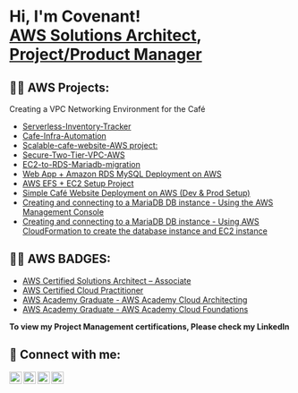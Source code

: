 <h1>Hi, I'm Covenant! <br/><a href="https://github.com/joshmadakor1">AWS Solutions Architect</a>, <a href="https://www.linkedin.com/in/joshmadakor/">Project/Product Manager</a>

<h2>👨‍💻 AWS Projects:</h2>Creating a VPC Networking Environment for the Café

- [Serverless-Inventory-Tracker](https://github.com/CovenantUrch/Serverless-Inventory-Tracker)
- [Cafe-Infra-Automation](https://github.com/CovenantUrch/Automating-Infrastructure-Deployment)
- [Scalable-cafe-website-AWS project:](https://github.com/CovenantUrch/Scalable-Cafe-Website-AWS)
- [Secure-Two-Tier-VPC-AWS](https://github.com/CovenantUrch/Secure-Two-Tier-VPC-AWS)
- [EC2-to-RDS-Mariadb-migration](https://github.com/CovenantUrch/ec2-to-rds-mariadb-migration)
- [ Web App + Amazon RDS MySQL Deployment on AWS](https://github.com/CovenantUrch/RDS-mysql-webapp-on-aws)
- [AWS EFS + EC2 Setup Project](https://github.com/CovenantUrch/aws-efs-ec2-setup)
- [Simple Café Website Deployment on AWS (Dev & Prod Setup)](https://github.com/CovenantUrch/aws-cafe-ordering-app)
- [Creating and connecting to a MariaDB DB instance - Using the AWS Management Console](https://github.com/CovenantUrch/AWS---Mariadb)
- [Creating and connecting to a MariaDB DB instance - Using AWS CloudFormation to create the database instance and EC2 instance](https://github.com/CovenantUrch/MariaDB2)

<h2>👨‍💻 AWS BADGES:</h2>

- [AWS Certified Solutions Architect – Associate](https://www.credly.com/badges/ef571c9f-5984-4258-b92e-e55145c492fb/public_url)
- [AWS Certified Cloud Practitioner](https://www.credly.com/badges/822681e1-f959-44a8-bee7-eeaa59820abe/public_url)
- [AWS Academy Graduate - AWS Academy Cloud Architecting](https://www.credly.com/badges/8b2d0c86-d169-4739-9a7a-eec8f1e9baa9/public_url)
- [AWS Academy Graduate - AWS Academy Cloud Foundations](https://www.credly.com/badges/1af25aa1-686e-4318-9331-4de9835c4f28/public_url)

**To view my Project Management certifications, Please check my Linkedln**

<h2> 🤳 Connect with me:</h2>

[<img align="left" alt="JoshMadakor | YouTube" width="22px" src="https://cdn.jsdelivr.net/npm/simple-icons@v3/icons/youtube.svg" />][youtube]
[<img align="left" alt="JoshMadakor | Twitter" width="22px" src="https://cdn.jsdelivr.net/npm/simple-icons@v3/icons/twitter.svg" />][twitter]
[<img align="left" alt="JoshMadakor | LinkedIn" width="22px" src="https://cdn.jsdelivr.net/npm/simple-icons@v3/icons/linkedin.svg" />][linkedin]
[<img align="left" alt="JoshMadakor | Instagram" width="22px" src="https://cdn.jsdelivr.net/npm/simple-icons@v3/icons/instagram.svg" />][instagram]

[twitter]: https://twitter.com/joshmadakor
[youtube]: https://www.youtube.com/c/joshmadakor
[instagram]: https://www.instagram.com/joshmadakor/
[linkedin]: https://linkedin.com/in/joshmadakor

<!--
**joshmadakor1/joshmadakor1** is a ✨ _special_ ✨ repository because its `README.md` (this file) appears on your GitHub profile.

Here are some ideas to get you started:

- 🔭 I’m currently working on ...
- 🌱 I’m currently learning ...
- 👯 I’m looking to collaborate on ...
- 🤔 I’m looking for help with ...
- 💬 Ask me about ...
- 📫 How to reach me: ...
- 😄 Pronouns: ...
- ⚡ Fun fact: ...
-->
